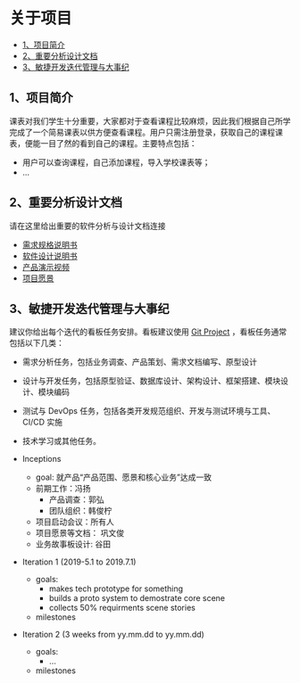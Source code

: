 # 关于项目


- [1、项目简介](https://github.com/sysu-coursecard/Coursecard2.0/blob/master/dashboard/01-about.md#1项目简介)
- [2、重要分析设计文档](https://github.com/sysu-coursecard/Coursecard2.0/blob/master/dashboard/01-about.md#2重要分析设计文档)
- [3、敏捷开发迭代管理与大事纪](https://github.com/sysu-coursecard/Coursecard2.0/blob/master/dashboard/01-about.md#3敏捷开发迭代管理与大事纪)


## 1、项目简介

课表对我们学生十分重要，大家都对于查看课程比较麻烦，因此我们根据自己所学完成了一个简易课表以供方便查看课程。用户只需注册登录，获取自己的课程课表，便能一目了然的看到自己的课程。主要特点包括：

- 用户可以查询课程，自己添加课程，导入学校课表等；
- …

## 2、重要分析设计文档

请在这里给出重要的软件分析与设计文档连接


- [需求规格说明书](https://github.com/sysu-coursecard/Coursecard2.0/blob/master/dashboard/06-Requirement-specification.md)
- [软件设计说明书](https://github.com/sysu-coursecard/Coursecard2.0/blob/master/dashboard/07-Design.md)
- [产品演示视频](https://github.com/sysu-coursecard/Coursecard2.0/blob/master/dashboard/01-about.md)
- [项目愿景](https://github.com/sysu-coursecard/Coursecard2.0/blob/master/dashboard/04-vision.md)


## 3、敏捷开发迭代管理与大事纪

建议你给出每个迭代的看板任务安排。看板建议使用 [Git Project](https://github.com/orgs/rookies-sysu/projects?query=is%3Aclosed) ，看板任务通常包括以下几类：

- 需求分析任务，包括业务调查、产品策划、需求文档编写、原型设计
- 设计与开发任务，包括原型验证、数据库设计、架构设计、框架搭建、模块设计、模块编码
- 测试与 DevOps 任务，包括各类开发规范组织、开发与测试环境与工具、CI/CD 实施
- 技术学习或其他任务。


- Inceptions
  - goal: 就产品“产品范围、愿景和核心业务”达成一致
  - 前期工作：冯扬
    - 产品调查：郭弘
    - 团队组织：韩俊柠
  - 项目启动会议：所有人
  - 项目愿景等文档： 巩文俊
  - 业务故事板设计: 谷田
- Iteration 1 (2019-5.1 to 2019.7.1)

  - goals:
    - makes tech prototype for something
    - builds a proto system to demostrate core scene
    - collects 50% requirments scene stories
  - milestones

- Iteration 2 (3 weeks from yy.mm.dd to yy.mm.dd)
  - goals:
    - …
  - milestones
